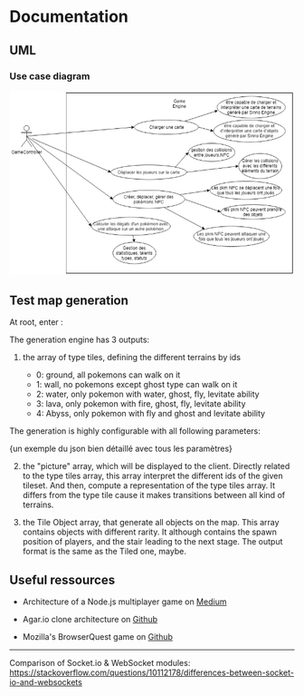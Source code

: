 # Documentation

## UML

### Use case diagram

![gameEngineUseCaseDiagram](uml/gameEngineUseCaseDiagram.png)

## Test map generation

At root, enter :

The generation engine has 3 outputs:

1) the array of type tiles, defining the different terrains by ids

    - 0: ground, all pokemons can walk on it
    - 1: wall, no pokemons except ghost type can walk on it
    - 2: water, only pokemon with water, ghost, fly, levitate ability
    - 3: lava, only pokemon with fire, ghost, fly, levitate ability
    - 4: Abyss, only pokemon with fly and ghost and levitate ability

The generation is highly configurable with all following parameters:

{un exemple du json bien détaillé avec tous les paramètres}

2) the "picture" array, which will be displayed to the client. Directly related to the type tiles array, this array interpret the different ids of the given tileset. And then, compute a representation of the type tiles array. It differs from the type tile cause it makes transitions between all kind of terrains.

3) the Tile Object array, that generate all objects on the map. This array contains objects with different rarity. It although contains the spawn position of players, and the stair leading to the next stage. The output format is the same as the Tiled one, maybe.

## Useful ressources

+ Architecture of a Node.js multiplayer game on [Medium](https://medium.com/@MichalMecinski/architecture-of-a-node-js-multiplayer-game-a9365356cb9)

+ Agar.io clone architecture on [Github](https://github.com/huytd/agar.io-clone/wiki/Game-Architecture)

+ Mozilla's BrowserQuest game on [Github](https://github.com/mozilla/BrowserQuest)

------

Comparison of Socket.io & WebSocket modules:
https://stackoverflow.com/questions/10112178/differences-between-socket-io-and-websockets

